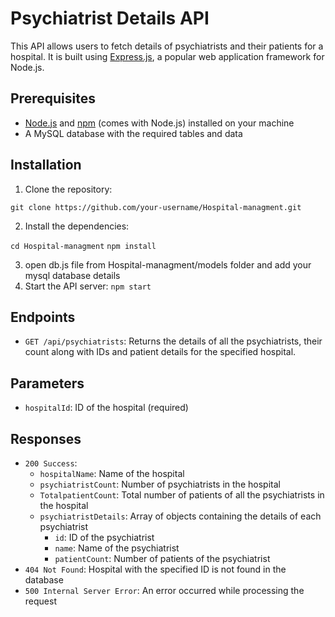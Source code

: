 # Psychiatrist Details API

This API allows users to fetch details of psychiatrists and their patients for a hospital. It is built using [Express.js](https://expressjs.com/), a popular web application framework for Node.js.

## Prerequisites

- [Node.js](https://nodejs.org/) and [npm](https://www.npmjs.com/) (comes with Node.js) installed on your machine
- A MySQL database with the required tables and data

## Installation

1. Clone the repository:

`git clone https://github.com/your-username/Hospital-managment.git`

2. Install the dependencies:

`cd Hospital-managment`
`npm install`

3. open db.js file from Hospital-managment/models folder and add your mysql database details
4. Start the API server:
   `npm start`
   

## Endpoints

- `GET /api/psychiatrists`: Returns the details of all the psychiatrists, their count along with IDs and patient details for the specified hospital.

## Parameters

- `hospitalId`: ID of the hospital (required)

## Responses

- `200 Success`:
  - `hospitalName`: Name of the hospital
  - `psychiatristCount`: Number of psychiatrists in the hospital
  - `TotalpatientCount`: Total number of patients of all the psychiatrists in the hospital
  - `psychiatristDetails`: Array of objects containing the details of each psychiatrist
    - `id`: ID of the psychiatrist
    - `name`: Name of the psychiatrist
    - `patientCount`: Number of patients of the psychiatrist
- `404 Not Found`: Hospital with the specified ID is not found in the database
- `500 Internal Server Error`: An error occurred while processing the request



